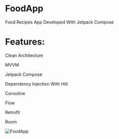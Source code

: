 # FoodApp

Food Recipes App Developed With Jetpack Compose

# Features:

Clean Architecture

MVVM

Jetpack Compose

Dependency Injection With Hilt

Coroutine

Flow

Retrofit

Room

![FoodApp](https://user-images.githubusercontent.com/72824898/154244730-3086b30d-78a0-42b3-904c-9a693ba5fce1.png)
